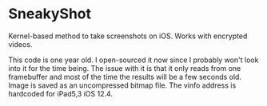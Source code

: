 # SneakyShot

Kernel-based method to take screenshots on iOS. Works with encrypted videos.

This code is one year old. I open-sourced it now since I probably won't look into it for the time being.
The issue with it is that it only reads from one framebuffer and most of the time the results will be a few seconds old.
Image is saved as an uncompressed bitmap file. The vinfo address is hardcoded for iPad5,3 iOS 12.4.

